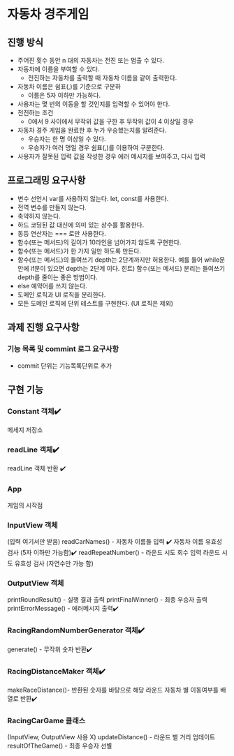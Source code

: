 # 자동차 경주게임

## 진행 방식

- 주어진 횟수 동안 n 대의 자동차는 전진 또는 멈출 수 있다.
- 자동차에 이름을 부여할 수 있다.
  - 전진하는 자동차를 출력할 때 자동차 이름을 같이 출력한다.
- 자동차 이름은 쉼표(,)를 기준으로 구분하
  - 이름은 5자 이하만 가능하다.
- 사용자는 몇 번의 이동을 할 것인지를 입력할 수 있어야 한다.
- 전진하는 조건
  - 0에서 9 사이에서 무작위 값을 구한 후 무작위 값이 4 이상일 경우
- 자동차 경주 게임을 완료한 후 누가 우승했는지를 알려준다.
  - 우승자는 한 명 이상일 수 있다.
  - 우승자가 여러 명일 경우 쉼표(,)를 이용하여 구분한다.
- 사용자가 잘못된 입력 값을 작성한 경우 에러 메시지를 보여주고, 다시 입력

## 프로그래밍 요구사항

- 변수 선언시 var를 사용하지 않는다. let, const를 사용한다.
- 전역 변수를 만들지 않는다.
- 축약하지 않는다.
- 하드 코딩된 값 대신에 의미 있는 상수를 활용한다.
- 동등 연산자는 === 로만 사용한다.
- 함수(또는 메서드)의 길이가 10라인을 넘어가지 않도록 구현한다.
- 함수(또는 메서드)가 한 가지 일만 하도록 만든다.
- 함수(또는 메서드)의 들여쓰기 depth는 2단계까지만 허용한다.
  예를 들어 while문 안에 if문이 있으면 depth는 2단계 이다.
  힌트) 함수(또는 메서드) 분리는 들여쓰기 depth를 줄이는 좋은 방법이다.
- else 예약어를 쓰지 않는다.
- 도메인 로직과 UI 로직을 분리한다.
- 모든 도메인 로직에 단위 테스트를 구현한다. (UI 로직은 제외)

## 과제 진행 요구사항

### 기능 목록 및 commint 로그 요구사항

- commit 단위는 기능목록단위로 추가

## 구현 기능

### Constant 객체✔️
메세지 저장소

### readLine 객체✔️
readLine 객체 반환 ✔️

### App

게임의 시작점

### InputView 객체

(입력 여기서만 받음)
readCarNames() - 자동차 이름들 입력 ✔️
  자동차 이름 유효성 검사 (5자 이하만 가능함)✔️
readRepeatNumber() - 라운드 시도 회수 입력
  라운드 시도 유효성 검사 (자연수만 가능 함)

### OutputView 객체

printRoundResult() - 실행 결과 출력
printFinalWinner() - 최종 우승자 출력
printErrorMessage() - 에러메시지 출력✔️

### RacingRandomNumberGenerator 객체✔️

generate() - 무작위 숫자 반환✔️

### RacingDistanceMaker 객체✔️

makeRaceDistance()- 반환된 숫자를 바탕으로 해당 라운드 자동차 별 이동여부를 배열로 반환✔️

### RacingCarGame 클래스

(InputView, OutputView 사용 X)
updateDistance() - 라운드 별 거리 업데이트
resultOfTheGame() - 최종 우승자 선별
